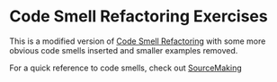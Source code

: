 # Code Smell Refactoring Exercises

This is a modified version of [Code Smell Refactoring][cs] with some
more obvious code smells inserted and smaller examples removed.

For a quick reference to code smells, check out [SourceMaking][sm]

[cs]: https://github.com/swanson/code-smell-refactoring
[sm]: http://sourcemaking.com/refactoring/bad-smells-in-code
